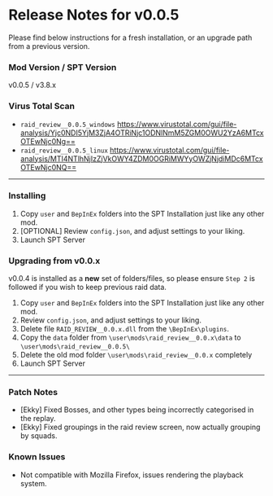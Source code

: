 # Release Notes for v0.0.5

Please find below instructions for a fresh installation, or an upgrade path from a previous version.

### Mod Version / SPT Version
v0.0.5 / v3.8.x

### Virus Total Scan
- `raid_review__0.0.5_windows` https://www.virustotal.com/gui/file-analysis/Yjc0NDI5YjM3ZjA4OTRiNjc1ODNlNmM5ZGM0OWU2YzA6MTcxOTEwNjc0Ng==
- `raid_review__0.0.5_linux` https://www.virustotal.com/gui/file-analysis/MTI4NTlhNjIzZjVkOWY4ZDM0OGRiMWYyOWZjNjdiMDc6MTcxOTEwNjc0NQ==

---
### Installing

1. Copy `user` and `BepInEx` folders into the SPT Installation just like any other mod.
2. [OPTIONAL] Review `config.json`, and adjust settings to your liking.  
3. Launch SPT Server

### Upgrading from v0.0.x

v0.0.4 is installed as a **new** set of folders/files, so please ensure `Step 2` is followed if you wish to keep previous raid data.

1. Copy `user` and `BepInEx` folders into the SPT Installation just like any other mod.
2. Review `config.json`, and adjust settings to your liking.  
3. Delete file `RAID_REVIEW__0.0.x.dll` from the `\BepInEx\plugins`.
4. Copy the `data` folder from `\user\mods\raid_review__0.0.x\data` to `\user\mods\raid_review__0.0.5\`
5. Delete the old mod folder `\user\mods\raid_review__0.0.x` completely
6. Launch SPT Server

---

### Patch Notes

  - [Ekky] Fixed Bosses, and other types being incorrectly categorised in the replay.
  - [Ekky] Fixed groupings in the raid review screen, now actually grouping by squads.

### Known Issues
- Not compatible with Mozilla Firefox, issues rendering the playback system.
